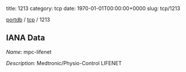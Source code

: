 title: 1213
category: tcp
date: 1970-01-01T00:00:00+0000
slug: tcp/1213

[portdb](/) / [tcp](/category/tcp.html) / 1213


## IANA Data

_Name:_ mpc-lifenet

_Description:_ Medtronic/Physio-Control LIFENET


